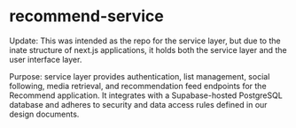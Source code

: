 # recommend-service
Update: This was intended as the repo for the service layer, but due to the inate structure of next.js applications, it holds both the service layer and the user interface layer.


Purpose: service layer provides authentication, list management, social following, media retrieval, and recommendation feed endpoints for the Recommend application. It integrates with a Supabase-hosted PostgreSQL database and adheres to security and data access rules defined in our design documents.
